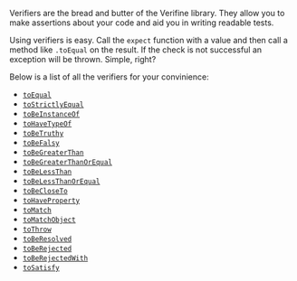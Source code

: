 Verifiers are the bread and butter of the Verifine library. They allow you
to make assertions about your code and aid you in writing readable tests.

Using verifiers is easy. Call the `expect` function with a value and then
call a method like `.toEqual` on the result. If the check is not successful
an exception will be thrown. Simple, right?

Below is a list of all the verifiers for your convinience:

- [`toEqual`](#verifiers-toequal)
- [`toStrictlyEqual`](#verifiers-tostrictlyequal)
- [`toBeInstanceOf`](#verifiers-tobeinstanceof)
- [`toHaveTypeOf`](#verifiers-tohavetypeof)
- [`toBeTruthy`](#verifiers-tobetruthy)
- [`toBeFalsy`](#verifiers-tobefalsy)
- [`toBeGreaterThan`](#verifiers-tobegreaterthan)
- [`toBeGreaterThanOrEqual`](#verifiers-tobegreaterthanorequal)
- [`toBeLessThan`](#verifiers-tobelessthan)
- [`toBeLessThanOrEqual`](#verifiers-tobelessthanorequal)
- [`toBeCloseTo`](#verifiers-tobecloseto)
- [`toHaveProperty`](#verifiers-tohaveproperty)
- [`toMatch`](#verifiers-tomatch)
- [`toMatchObject`](#verifiers-tomatchobject)
- [`toThrow`](#verifiers-tothrow)
- [`toBeResolved`](#verifiers-toberesolved)
- [`toBeRejected`](#verifiers-toberejected)
- [`toBeRejectedWith`](#verifiers-toberejectedwith)
- [`toSatisfy`](#verifiers-tosatisfy)
